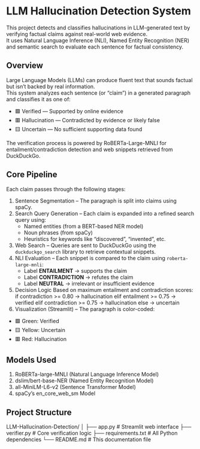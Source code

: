# LLM Hallucination Detection System

This project detects and classifies hallucinations in LLM-generated text by verifying factual claims against real-world web evidence.  
It uses Natural Language Inference (NLI), Named Entity Recognition (NER) and semantic search to evaluate each sentence for factual consistency.



## Overview

Large Language Models (LLMs) can produce fluent text that sounds factual but isn’t backed by real information.  
This system analyzes each sentence (or “claim”) in a generated paragraph and classifies it as one of:

- 🟩 Verified — Supported by online evidence  
- 🟥 Hallucination — Contradicted by evidence or likely false  
- 🟨 Uncertain — No sufficient supporting data found  

The verification process is powered by RoBERTa-Large-MNLI for entailment/contradiction detection and web snippets retrieved from DuckDuckGo.



## Core Pipeline

Each claim passes through the following stages:

1. Sentence Segmentation – The paragraph is split into claims using spaCy.  
2. Search Query Generation – Each claim is expanded into a refined search query using:
   - Named entities (from a BERT-based NER model)
   - Noun phrases (from spaCy)
   - Heuristics for keywords like “discovered”, “invented”, etc.
3. Web Search – Queries are sent to DuckDuckGo using the `duckduckgo_search` library to retrieve contextual snippets.
4. NLI Evaluation – Each snippet is compared to the claim using `roberta-large-mnli`:
   - Label **ENTAILMENT** → supports the claim  
   - Label **CONTRADICTION** → refutes the claim  
   - Label **NEUTRAL** → irrelevant or insufficient evidence
5. Decision Logic 
   Based on maximum entailment and contradiction scores:
if contradiction >= 0.80 → hallucination
elif entailment >= 0.75 → verified
elif contradiction >= 0.75 → hallucination
else → uncertain
6. Visualization (Streamlit) – The paragraph is color-coded:
- 🟩 Green: Verified  
- 🟨 Yellow: Uncertain  
- 🟥 Red: Hallucination  



## Models Used
1. RoBERTa-large-MNLI (Natural Language Inference Model)
2. dslim/bert-base-NER (Named Entity Recognition Model)
3. all-MiniLM-L6-v2 (Sentence Transformer Model)
4. spaCy’s en_core_web_sm Model



## Project Structure

LLM-Hallucination-Detection/
│
├── app.py # Streamlit web interface
├── verifier.py # Core verification logic
├── requirements.txt # All Python dependencies
└── README.md # This documentation file
